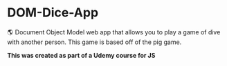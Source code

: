 # DOM-Dice-App

🌎 Document Object Model web app that allows you to play a game of dive with another person. This game is based off of the pig game.

**This was created as part of a Udemy course for JS**
